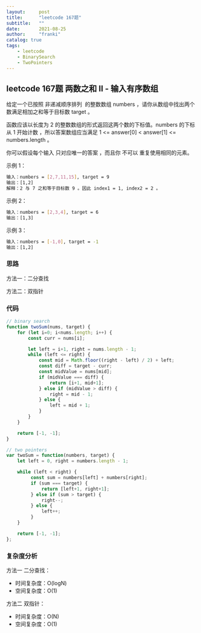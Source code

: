```yaml
---
layout:     post
title:      "leetcode 167题"
subtitle:   ""
date:       2021-08-25
author:     "franki"
catalog: true
tags:
    - leetcode
    - BinarySearch
    - TwoPointers
---
```


## leetcode 167题 两数之和 II - 输入有序数组

给定一个已按照 非递减顺序排列  的整数数组 numbers ，请你从数组中找出两个数满足相加之和等于目标数 target 。

函数应该以长度为 2 的整数数组的形式返回这两个数的下标值。numbers 的下标 从 1 开始计数 ，所以答案数组应当满足 1 <= answer[0] < answer[1] <= numbers.length 。

你可以假设每个输入 只对应唯一的答案 ，而且你 不可以 重复使用相同的元素。

示例 1：

```bash
输入：numbers = [2,7,11,15], target = 9
输出：[1,2]
解释：2 与 7 之和等于目标数 9 。因此 index1 = 1, index2 = 2 。
```

示例 2：

```bash
输入：numbers = [2,3,4], target = 6
输出：[1,3]
```

示例 3：

```bash
输入：numbers = [-1,0], target = -1
输出：[1,2]
```

### 思路

方法一：二分查找

方法二：双指针

### 代码

```js
// binary search
function twoSum(nums, target) {
    for (let i=0; i<nums.length; i++) {
        const curr = nums[i];

        let left = i+1, right = nums.length - 1;
        while (left <= right) {
            const mid = Math.floor((right - left) / 2) + left;
            const diff = target - curr;
            const midValue = nums[mid];
            if (midValue === diff) {
                return [i+1, mid+1];
            } else if (midValue > diff) {
                right = mid - 1;
            } else {
                left = mid + 1;
            }
        }
    }

    return [-1, -1];
}

// two pointers
var twoSum = function(numbers, target) {
    let left = 0, right = numbers.length - 1;

    while (left < right) {
         const sum = numbers[left] + numbers[right];
         if (sum === target) {
             return [left+1, right+1];
         } else if (sum > target) {
             right--;
         } else {
             left++;
         }
    }

    return [-1, -1];
};
```

### 复杂度分析

方法一 二分查找：

- 时间复杂度：O(logN)
- 空间复杂度：O(1)

方法二 双指针：

- 时间复杂度：O(N)
- 空间复杂度：O(1)
